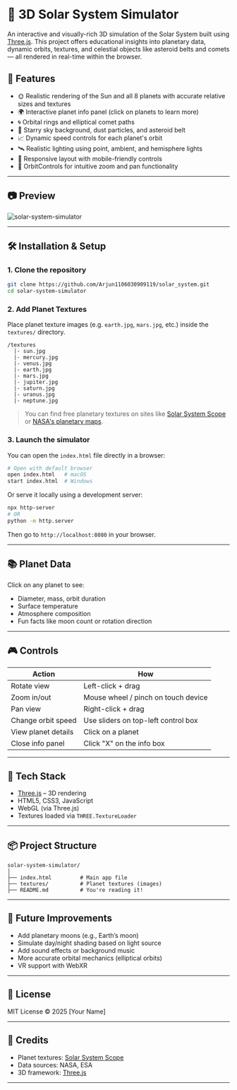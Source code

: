 # 🌌 3D Solar System Simulator

An interactive and visually-rich 3D simulation of the Solar System built using [Three.js](https://threejs.org/). This project offers educational insights into planetary data, dynamic orbits, textures, and celestial objects like asteroid belts and comets — all rendered in real-time within the browser.

## 🚀 Features

* 🌞 Realistic rendering of the Sun and all 8 planets with accurate relative sizes and textures
* 🌍 Interactive planet info panel (click on planets to learn more)
* 🌀 Orbital rings and elliptical comet paths
* 🌠 Starry sky background, dust particles, and asteroid belt
* 📈 Dynamic speed controls for each planet's orbit
* 🛰️ Realistic lighting using point, ambient, and hemisphere lights
* 📱 Responsive layout with mobile-friendly controls
* 🔭 OrbitControls for intuitive zoom and pan functionality

---

## 📷 Preview

![solar-system-simulator](https://user-images.githubusercontent.com/your-image-url.png) <!-- Replace with a real screenshot or animated GIF -->

---

## 🛠️ Installation & Setup

### 1. Clone the repository

```bash
git clone https://github.com/Arjun1106030909119/solar_system.git
cd solar-system-simulator
```

### 2. Add Planet Textures

Place planet texture images (e.g. `earth.jpg`, `mars.jpg`, etc.) inside the `textures/` directory.

```
/textures
  |- sun.jpg
  |- mercury.jpg
  |- venus.jpg
  |- earth.jpg
  |- mars.jpg
  |- jupiter.jpg
  |- saturn.jpg
  |- uranus.jpg
  |- neptune.jpg
```

> You can find free planetary textures on sites like [Solar System Scope](https://www.solarsystemscope.com/textures/) or [NASA's planetary maps](https://www.solarsystemscope.com/textures/download/).

### 3. Launch the simulator

You can open the `index.html` file directly in a browser:

```bash
# Open with default browser
open index.html   # macOS
start index.html  # Windows
```

Or serve it locally using a development server:

```bash
npx http-server
# OR
python -m http.server
```

Then go to `http://localhost:8080` in your browser.

---

## 📚 Planet Data

Click on any planet to see:

* Diameter, mass, orbit duration
* Surface temperature
* Atmosphere composition
* Fun facts like moon count or rotation direction

---

## 🎮 Controls

| Action              | How                                 |
| ------------------- | ----------------------------------- |
| Rotate view         | Left-click + drag                   |
| Zoom in/out         | Mouse wheel / pinch on touch device |
| Pan view            | Right-click + drag                  |
| Change orbit speed  | Use sliders on top-left control box |
| View planet details | Click on a planet                   |
| Close info panel    | Click "X" on the info box           |

---

## 🧪 Tech Stack

* [Three.js](https://threejs.org/) – 3D rendering
* HTML5, CSS3, JavaScript
* WebGL (via Three.js)
* Textures loaded via `THREE.TextureLoader`

---

## 📦 Project Structure

```
solar-system-simulator/
│
├── index.html         # Main app file
├── textures/          # Planet textures (images)
├── README.md          # You're reading it!
```

---

## 🌠 Future Improvements

* Add planetary moons (e.g., Earth’s moon)
* Simulate day/night shading based on light source
* Add sound effects or background music
* More accurate orbital mechanics (elliptical orbits)
* VR support with WebXR

---

## 📄 License

MIT License © 2025 \[Your Name]

---

## 🙌 Credits

* Planet textures: [Solar System Scope](https://www.solarsystemscope.com/textures/)
* Data sources: NASA, ESA
* 3D framework: [Three.js](https://threejs.org/)

---
